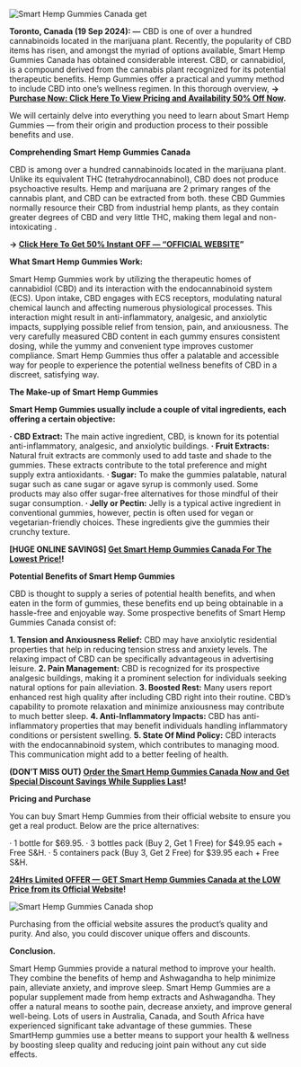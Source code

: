 
![Smart Hemp Gummies Canada get](https://github.com/user-attachments/assets/92d0ae30-c1bf-4bf1-aa27-80f51067d71c)



**Toronto, Canada (19 Sep 2024): —** CBD is one of over a hundred cannabinoids located in the marijuana plant. Recently, the popularity of CBD items has risen, and amongst the myriad of options available, Smart Hemp Gummies Canada has obtained considerable interest. CBD, or cannabidiol, is a compound derived from the cannabis plant recognized for its potential therapeutic benefits. Hemp Gummies offer a practical and yummy method to include CBD into one’s wellness regimen. In this thorough overview, **→ [Purchase Now: Click Here To View Pricing and Availability 50% Off Now](https://supplementcarts.com/smart-hemp-gummies-canada-official/).**

We will certainly delve into everything you need to learn about Smart Hemp Gummies — from their origin and production process to their possible benefits and use.


**Comprehending Smart Hemp Gummies Canada**

CBD is among over a hundred cannabinoids located in the marijuana plant. Unlike its equivalent THC (tetrahydrocannabinol), CBD does not produce psychoactive results. Hemp and marijuana are 2 primary ranges of the cannabis plant, and CBD can be extracted from both. these CBD Gummies normally resource their CBD from industrial hemp plants, as they contain greater degrees of CBD and very little THC, making them legal and non-intoxicating
.

**→ [Click Here To Get 50% Instant OFF — “OFFICIAL WEBSITE](https://supplementcarts.com/smart-hemp-gummies-canada-official/)”**



**What Smart Hemp Gummies Work:**

Smart Hemp Gummies work by utilizing the therapeutic homes of cannabidiol (CBD) and its interaction with the endocannabinoid system (ECS). Upon intake, CBD engages with ECS receptors, modulating natural chemical launch and affecting numerous physiological processes. This interaction might result in anti-inflammatory, analgesic, and anxiolytic impacts, supplying possible relief from tension, pain, and anxiousness. The very carefully measured CBD content in each gummy ensures consistent dosing, while the yummy and convenient type improves customer compliance. Smart Hemp Gummies thus offer a palatable and accessible way for people to experience the potential wellness benefits of CBD in a discreet, satisfying way.


**The Make-up of Smart Hemp Gummies**

**Smart Hemp Gummies usually include a couple of vital ingredients, each offering a certain objective:**

**· CBD Extract:** The main active ingredient, CBD, is known for its potential anti-inflammatory, analgesic, and anxiolytic buildings.
**· Fruit Extracts:** Natural fruit extracts are commonly used to add taste and shade to the gummies. These extracts contribute to the total preference and might supply extra antioxidants.
**· Sugar:** To make the gummies palatable, natural sugar such as cane sugar or agave syrup is commonly used. Some products may also offer sugar-free alternatives for those mindful of their sugar consumption.
**· Jelly or Pectin:** Jelly is a typical active ingredient in conventional gummies, however, pectin is often used for vegan or vegetarian-friendly choices. These ingredients give the gummies their crunchy texture.


**[HUGE ONLINE SAVINGS] [Get Smart Hemp Gummies Canada For The Lowest Price!](https://supplementcarts.com/smart-hemp-gummies-canada-official/)!**


**Potential Benefits of Smart Hemp Gummies**

CBD is thought to supply a series of potential health benefits, and when eaten in the form of gummies, these benefits end up being obtainable in a hassle-free and enjoyable way. Some prospective benefits of Smart Hemp Gummies Canada consist of:

**1. Tension and Anxiousness Relief:** CBD may have anxiolytic residential properties that help in reducing tension stress and anxiety levels. The relaxing impact of CBD can be specifically advantageous in advertising leisure.
**2. Pain Management:** CBD is recognized for its prospective analgesic buildings, making it a prominent selection for individuals seeking natural options for pain alleviation.
**3. Boosted Rest:** Many users report enhanced rest high quality after including CBD right into their routine. CBD’s capability to promote relaxation and minimize anxiousness may contribute to much better sleep.
**4. Anti-Inflammatory Impacts:** CBD has anti-inflammatory properties that may benefit individuals handling inflammatory conditions or persistent swelling.
**5. State Of Mind Policy:** CBD interacts with the endocannabinoid system, which contributes to managing mood. This communication might add to a better feeling of health.


**(DON’T MISS OUT) [Order the Smart Hemp Gummies Canada Now and Get Special Discount Savings While Supplies Last](https://supplementcarts.com/smart-hemp-gummies-canada-official/)!**


**Pricing and Purchase**

You can buy Smart Hemp Gummies from their official website to ensure you get a real product. Below are the price alternatives:

· 1 bottle for $69.95.
· 3 bottles pack (Buy 2, Get 1 Free) for $49.95 each + Free S&H.
· 5 containers pack (Buy 3, Get 2 Free) for $39.95 each + Free S&H.


**[24Hrs Limited OFFER — GET Smart Hemp Gummies Canada at the LOW Price from its Official Website](https://supplementcarts.com/smart-hemp-gummies-canada-official/)!**



![Smart Hemp Gummies Canada shop](https://github.com/user-attachments/assets/040ca531-527f-4a9b-a1ba-501dcef6fc2f)



Purchasing from the official website assures the product’s quality and purity. And also, you could discover unique offers and discounts.


**Conclusion.**

Smart Hemp Gummies provide a natural method to improve your health. They combine the benefits of hemp and Ashwagandha to help minimize pain, alleviate anxiety, and improve sleep.
Smart Hemp Gummies are a popular supplement made from hemp extracts and Ashwagandha. They offer a natural means to soothe pain, decrease anxiety, and improve general well-being. Lots of users in Australia, Canada, and South Africa have experienced significant take advantage of these gummies.
These SmartHemp gummies use a better means to support your health & wellness by boosting sleep quality and reducing joint pain without any cut side effects.

